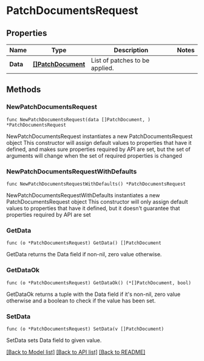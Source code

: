 # PatchDocumentsRequest

## Properties

Name | Type | Description | Notes
------------ | ------------- | ------------- | -------------
**Data** | [**[]PatchDocument**](PatchDocument.md) | List of patches to be applied. | 

## Methods

### NewPatchDocumentsRequest

`func NewPatchDocumentsRequest(data []PatchDocument, ) *PatchDocumentsRequest`

NewPatchDocumentsRequest instantiates a new PatchDocumentsRequest object
This constructor will assign default values to properties that have it defined,
and makes sure properties required by API are set, but the set of arguments
will change when the set of required properties is changed

### NewPatchDocumentsRequestWithDefaults

`func NewPatchDocumentsRequestWithDefaults() *PatchDocumentsRequest`

NewPatchDocumentsRequestWithDefaults instantiates a new PatchDocumentsRequest object
This constructor will only assign default values to properties that have it defined,
but it doesn't guarantee that properties required by API are set

### GetData

`func (o *PatchDocumentsRequest) GetData() []PatchDocument`

GetData returns the Data field if non-nil, zero value otherwise.

### GetDataOk

`func (o *PatchDocumentsRequest) GetDataOk() (*[]PatchDocument, bool)`

GetDataOk returns a tuple with the Data field if it's non-nil, zero value otherwise
and a boolean to check if the value has been set.

### SetData

`func (o *PatchDocumentsRequest) SetData(v []PatchDocument)`

SetData sets Data field to given value.



[[Back to Model list]](../README.md#documentation-for-models) [[Back to API list]](../README.md#documentation-for-api-endpoints) [[Back to README]](../README.md)


